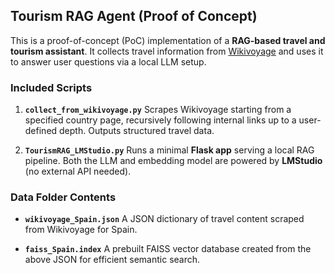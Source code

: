 ##  Tourism RAG Agent (Proof of Concept)

This is a proof-of-concept (PoC) implementation of a **RAG-based travel and tourism assistant**. It collects travel information from [Wikivoyage](https://en.wikivoyage.org/) and uses it to answer user questions via a local LLM setup.

###  Included Scripts

1. **`collect_from_wikivoyage.py`**
   Scrapes Wikivoyage starting from a specified country page, recursively following internal links up to a user-defined depth. Outputs structured travel data.

2. **`TourismRAG_LMStudio.py`**
   Runs a minimal **Flask app** serving a local RAG pipeline. Both the LLM and embedding model are powered by **LMStudio** (no external API needed).

### Data Folder Contents

* **`wikivoyage_Spain.json`**
  A JSON dictionary of travel content scraped from Wikivoyage for Spain.

* **`faiss_Spain.index`**
  A prebuilt FAISS vector database created from the above JSON for efficient semantic search.
